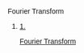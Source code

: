 <!DOCTYPE html>
<html lang="en">
<head>
  <meta charset="UTF-8">
  <meta name="viewport" content="width=device-width, initial-scale=1.0">
  <link href="https://cdn.jsdelivr.net/npm/tailwindcss@2.2.19/dist/tailwind.min.css" rel="stylesheet">
</head>
<body>
<div class="px-6 pb-6 flex-1">
  <div
    class="w-full text-[#007bff] font-normal text-[19.2px]"
    style="font-family: Raleway, sans-serif"
  >
    <p>Fourier Transform</p>
    <ol class="mb-4 pl-4">
      <li>
        <a href="#">
          <div class="flex">
            <span class="text-black mr-4">1.</span>
            <p class="hover:text-[#3e6389] hover:underline">
              Fourier Transform
            </p>
          </div>
        </a>
      </li>
    </ol>
  </div>
</div>
</body>
</html>
